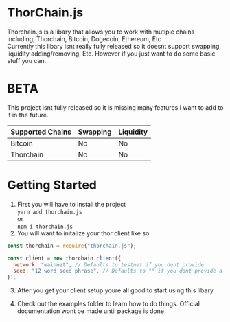 # ThorChain.js

Thorchain.js is a libary that allows you to work with mutiple chains including, Thorchain, Bitcoin, Dogecoin, Ethereum, Etc<br>
Currently this libary isnt really fully released so it doesnt support swapping, liquidity adding/removing, Etc. However if you just want to do some basic stuff you can.

# BETA

This project isnt fully released so it is missing many features i want to add to it in the future.

| Supported Chains | Swapping | Liquidity |
| ---------------- | -------- | --------- |
| Bitcoin          | No       | No        |
| Thorchain        | No       | No        |

<!-- | Dogecoin         | No       | No        | -->

# Getting Started

1. First you will have to install the project<br>
   `yarn add thorchain.js`
   <br>or<br>
   `npm i thorchain.js`
2. You will want to initalize your thor client like so

```js
const thorchain = require("thorchain.js");

const client = new thorchain.client({
  network: "mainnet", // Defaults to testnet if you dont provide
  seed: "12 word seed phrase", // Defaults to "" if you dont provide a mnemonic
});
```

3. After you get your client setup youre all good to start using this libary

4. Check out the examples folder to learn how to do things. Official documentation wont be made until package is done
